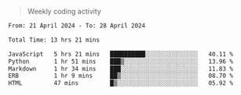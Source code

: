 > Weekly coding activity
<!--START_SECTION:waka-->

```txt
From: 21 April 2024 - To: 28 April 2024

Total Time: 13 hrs 21 mins

JavaScript   5 hrs 21 mins   ██████████░░░░░░░░░░░░░░░   40.11 %
Python       1 hr 51 mins    ███▒░░░░░░░░░░░░░░░░░░░░░   13.96 %
Markdown     1 hr 34 mins    ███░░░░░░░░░░░░░░░░░░░░░░   11.83 %
ERB          1 hr 9 mins     ██▒░░░░░░░░░░░░░░░░░░░░░░   08.70 %
HTML         47 mins         █▒░░░░░░░░░░░░░░░░░░░░░░░   05.92 %
```

<!--END_SECTION:waka-->
